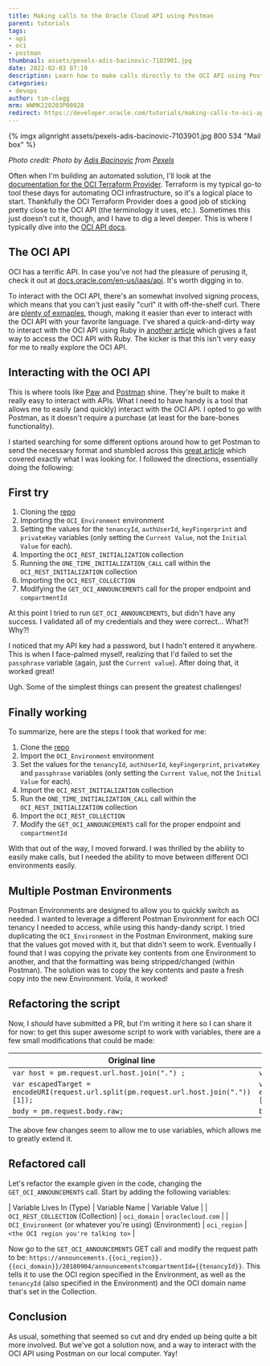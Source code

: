 ```yaml
---
title: Making calls to the Oracle Cloud API using Postman
parent: tutorials
tags:
- api
- oci
- postman
thumbnail: assets/pexels-adis-bacinovic-7103901.jpg
date: 2022-02-03 07:19
description: Learn how to make calls directly to the OCI API using Postman.
categories:
- devops
author: tim-clegg
mrm: WWMK220203P00028
redirect: https://developer.oracle.com/tutorials/making-calls-to-oci-api-with-postman/
---
```


{% imgx alignright assets/pexels-adis-bacinovic-7103901.jpg 800 534 "Mail box" %}

*Photo credit: Photo by [Adis Bacinovic](https://www.pexels.com/@adis-bacinovic-29729722?utm_content=attributionCopyText&utm_medium=referral&utm_source=pexels) from [Pexels](https://www.pexels.com/photo/close-up-shot-of-a-mailbox-7103901/?utm_content=attributionCopyText&utm_medium=referral&utm_source=pexels)*

Often when I'm building an automated solution, I'll look at the [documentation for the OCI Terraform Provider](https://registry.terraform.io/providers/hashicorp/oci/latest/docs). Terraform is my typical go-to tool these days for automating OCI infrastructure, so it's a logical place to start. Thankfully the OCI Terraform Provider does a good job of sticking pretty close to the OCI API (the terminology it uses, etc.). Sometimes this just doesn't cut it, though, and I have to dig a level deeper. This is where I typically dive into the [OCI API docs](https://docs.oracle.com/en-us/iaas/api/#/).

## The OCI API

OCI has a terrific API. In case you've not had the pleasure of perusing it, check it out at [docs.oracle.com/en-us/iaas/api](https://docs.oracle.com/en-us/iaas/api/#/). It's worth digging in to.

To interact with the OCI API, there's an somewhat involved signing process, which means that you can't just easily "curl" it with off-the-shelf curl. There are [plenty of exmaples](https://docs.oracle.com/en-us/iaas/Content/API/Concepts/signingrequests.htm), though, making it easier than ever to interact with the OCI API with your favorite language. I've shared a quick-and-dirty way to interact with the OCI API using Ruby in [another article](https://blogs.oracle.com/developers/post/making-quick-and-dirty-rest-calls-to-the-oci-api-in-ruby) which gives a fast way to access the OCI API with Ruby. The kicker is that this isn't very easy for me to really explore the OCI API.

## Interacting with the OCI API

This is where tools like [Paw](https://paw.cloud) and [Postman](https://www.postman.com) shine. They're built to make it really easy to interact with APIs. What I need to have handy is a tool that allows me to easily (and quickly) interact with the OCI API. I opted to go with Postman, as it doesn't require a purchase (at least for the bare-bones functionality).

I started searching for some different options around how to get Postman to send the necessary format and stumbled across this [great article](https://www.ateam-oracle.com/post/invoking-oci-rest-apis-using-postman) which covered exactly what I was looking for. I followed the directions, essentially doing the following:

## First try

1. Cloning the [repo](https://github.com/ashishksingh/postman_collection_for_oci_rest/blob/master/OCI_REST_COLLECTION.postman_collection.json)
2. Importing the `OCI_Environment` environment
3. Setting the values for the `tenancyId`, `authUserId`, `keyFingerprint` and `privateKey` variables (only setting the `Current Value`, not the `Initial Value` for each).
4. Importing the `OCI_REST_INITIALIZATION` collection
5. Running the `ONE_TIME_INITIALIZATION_CALL` call within the `OCI_REST_INITIALIZATION` collection
6. Importing the `OCI_REST_COLLECTION`
7. Modifying the `GET_OCI_ANNOUNCEMENTS` call for the proper endpoint and `compartmentId`

At this point I tried to run `GET_OCI_ANNOUNCEMENTS`, but didn't have any success. I validated all of my credentials and they were correct... What?!  Why?!

I noticed that my API key had a password, but I hadn't entered it anywhere. This is when I face-palmed myself, realizing that I'd failed to set the `passphrase` variable (again, just the `Current value`). After doing that, it worked great!

Ugh. Some of the simplest things can present the greatest challenges!

## Finally working

To summarize, here are the steps I took that worked for me:

1. Clone the [repo](https://github.com/ashishksingh/postman_collection_for_oci_rest/blob/master/OCI_REST_COLLECTION.postman_collection.json)
2. Import the `OCI_Environment` environment
3. Set the values for the `tenancyId`, `authUserId`, `keyFingerprint`, `privateKey` and `passphrase` variables (only setting the `Current Value`, not the `Initial Value` for each).
4. Import the `OCI_REST_INITIALIZATION` collection
5. Run the `ONE_TIME_INITIALIZATION_CALL` call within the `OCI_REST_INITIALIZATION` collection
6. Import the `OCI_REST_COLLECTION`
7. Modify the `GET_OCI_ANNOUNCEMENTS` call for the proper endpoint and `compartmentId`

With that out of the way, I moved forward. I was thrilled by the ability to easily make calls, but I needed the ability to move between different OCI environments easily.

## Multiple Postman Environments

Postman Environments are designed to allow you to quickly switch as needed. I wanted to leverage a different Postman Environment for each OCI tenancy I needed to access, while using this handy-dandy script. I tried duplicating the `OCI_Environment` in the Postman Environment, making sure that the values got moved with it, but that didn't seem to work. Eventually I found that I was copying the private key contents from one Environment to another, and that the formatting was being stripped/changed (within Postman). The solution was to copy the key contents and paste a fresh copy into the new Environment. Voila,  it worked!

## Refactoring the script

Now, I *should* have submitted a PR, but I'm writing it here so I can share it for now: to get this super awesome script to work with variables, there are a few small modifications that could be made:

| Original line | New line |
|---------------|----------|
| `var host = pm.request.url.host.join(".") ;` | `var host = pm.variables.replaceIn(pm.request.url.host.join("."));` |
| `var escapedTarget = encodeURI(request.url.split(pm.request.url.host.join("."))[1]);` | `var escapedTarget = encodeURI(pm.variables.replaceIn(request.url.split(pm.request.url.host.join(".")))[1]);` |
| `body = pm.request.body.raw;` | `body = pm.variables.replaceIn(pm.request.body.raw);` |

The above few changes seem to allow me to use variables, which allows me to greatly extend it.

## Refactored call

Let's refactor the example given in the code, changing the `GET_OCI_ANNOUNCEMENTS` call. Start by adding the following variables:

| Variable Lives In (Type) | Variable Name | Variable Value |
| `OCI_REST_COLLECTION` (Collection) | `oci_domain` | `oraclecloud.com` |
| `OCI_Environment` (or whatever you're using) (Environment) | `oci_region` | `<the OCI region you're talking to>` |

Now go to the `GET_OCI_ANNOUNCEMENTS` GET call and modify the request path to be: `https://announcements.{{oci_region}}.{{oci_domain}}/20180904/announcements?compartmentId={{tenancyId}}`. This tells it to use the OCI region specified in the Environment, as well as the `tenancyId` (also specified in the Environment) and the OCI domain name that's set in the Collection.

## Conclusion

As usual, something that seemed so cut and dry ended up being quite a bit more involved. But we've got a solution now, and a way to interact with the OCI API using Postman on our local computer. Yay!
